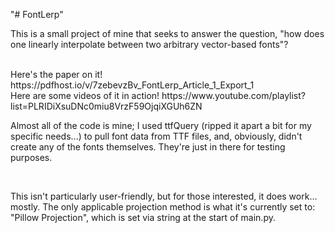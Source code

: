 "# FontLerp" 

This is a small project of mine that seeks to answer the question, "how does one linearly interpolate between two arbitrary vector-based fonts"?

<br>
Here's the paper on it!
https://pdfhost.io/v/7zebevzBv_FontLerp_Article_1_Export_1

<br>
Here are some videos of it in action!
https://www.youtube.com/playlist?list=PLRIDiXsuDNc0miu8VrzF59OjqiXGUh6ZN

<br>

Almost all of the code is mine; I used ttfQuery (ripped it apart a bit for my specific needs...) to pull font data from TTF files, and, obviously, didn't create any of the fonts themselves. They're just in there for testing purposes.

<br>

This isn't particularly user-friendly, but for those interested, it does work... mostly. The only applicable projection method is what it's currently set to: "Pillow Projection", which is set via string at the start of main.py. 
